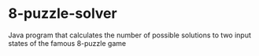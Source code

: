 # 8-puzzle-solver
Java program that calculates the number of possible solutions to two input states of the famous 8-puzzle game

